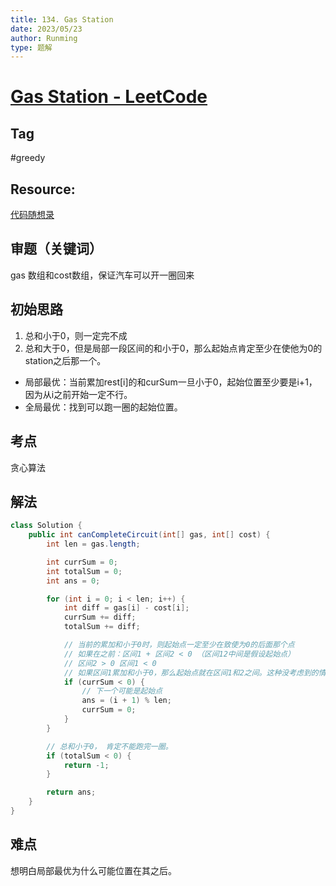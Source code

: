 ```yaml
---
title: 134. Gas Station
date: 2023/05/23
author: Runming
type: 题解
---
```


# [Gas Station - LeetCode](https://leetcode.com/problems/gas-station/description/)
## Tag
#greedy

## Resource:
[代码随想录](https://programmercarl.com/0134.%E5%8A%A0%E6%B2%B9%E7%AB%99.html#%E6%9A%B4%E5%8A%9B%E6%96%B9%E6%B3%95) 
## 审题（关键词）
gas 数组和cost数组，保证汽车可以开一圈回来

## 初始思路  
1. 总和小于0，则一定完不成
2. 总和大于0，但是局部一段区间的和小于0，那么起始点肯定至少在使他为0的station之后那一个。
- 局部最优：当前累加rest[i]的和curSum一旦小于0，起始位置至少要是i+1，因为从i之前开始一定不行。
- 全局最优：找到可以跑一圈的起始位置。

## 考点  
贪心算法


## 解法  
```java
class Solution {
    public int canCompleteCircuit(int[] gas, int[] cost) {
        int len = gas.length;

        int currSum = 0;
        int totalSum = 0;
        int ans = 0;

        for (int i = 0; i < len; i++) {
            int diff = gas[i] - cost[i];
            currSum += diff;
            totalSum += diff;

            // 当前的累加和小于0时，则起始点一定至少在致使为0的后面那个点
            // 如果在之前：区间1 + 区间2 < 0 （区间12中间是假设起始点）
            // 区间2 > 0 区间1 < 0
            // 如果区间1累加和小于0，那么起始点就在区间1和2之间。这种没考虑到的情况不存在
            if (currSum < 0) {
                // 下一个可能是起始点
                ans = (i + 1) % len;
                currSum = 0;
            }
        }

        // 总和小于0， 肯定不能跑完一圈。
        if (totalSum < 0) {
            return -1;
        }

        return ans;
    }
}
```

## 难点
想明白局部最优为什么可能位置在其之后。